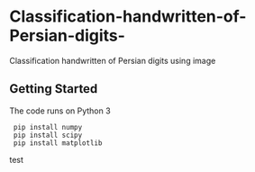 # Classification-handwritten-of-Persian-digits-

Classification handwritten of Persian digits using image

## Getting Started

The code runs on Python 3

     pip install numpy
     pip install scipy
     pip install matplotlib


test
